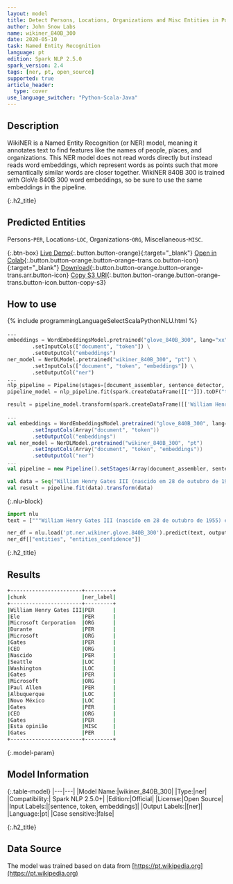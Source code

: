 ```yaml
---
layout: model
title: Detect Persons, Locations, Organizations and Misc Entities in Portuguese (WikiNER 840B 300)
author: John Snow Labs
name: wikiner_840B_300
date: 2020-05-10
task: Named Entity Recognition
language: pt
edition: Spark NLP 2.5.0
spark_version: 2.4
tags: [ner, pt, open_source]
supported: true
article_header:
  type: cover
use_language_switcher: "Python-Scala-Java"
---
```


## Description
WikiNER is a Named Entity Recognition (or NER) model, meaning it annotates text to find features like the names of people, places, and organizations. This NER model does not read words directly but instead reads word embeddings, which represent words as points such that more semantically similar words are closer together. WikiNER 840B 300 is trained with GloVe 840B 300 word embeddings, so be sure to use the same embeddings in the pipeline.

{:.h2_title}
## Predicted Entities 
Persons-`PER`, Locations-`LOC`, Organizations-`ORG`, Miscellaneous-`MISC`.


{:.btn-box}
[Live Demo](https://demo.johnsnowlabs.com/public/NER_PT){:.button.button-orange}{:target="_blank"}
[Open in Colab](https://colab.research.google.com/github/JohnSnowLabs/spark-nlp-workshop/blob/master/tutorials/streamlit_notebooks/NER_PT.ipynb){:.button.button-orange.button-orange-trans.co.button-icon}{:target="_blank"}
[Download](https://s3.amazonaws.com/auxdata.johnsnowlabs.com/public/models/wikiner_840B_300_pt_2.5.0_2.4_1588495233642.zip){:.button.button-orange.button-orange-trans.arr.button-icon}
[Copy S3 URI](s3://auxdata.johnsnowlabs.com/public/models/wikiner_840B_300_pt_2.5.0_2.4_1588495233642.zip){:.button.button-orange.button-orange-trans.button-icon.button-copy-s3}

## How to use 

<div class="tabs-box" markdown="1">

{% include programmingLanguageSelectScalaPythonNLU.html %}

```python
...
embeddings = WordEmbeddingsModel.pretrained("glove_840B_300", lang="xx") \
        .setInputCols(["document", "token"]) \
        .setOutputCol("embeddings")
ner_model = NerDLModel.pretrained("wikiner_840B_300", "pt") \
        .setInputCols(["document", "token", "embeddings"]) \
        .setOutputCol("ner")
...        
nlp_pipeline = Pipeline(stages=[document_assembler, sentence_detector, tokenizer, embeddings, ner_model, ner_converter])
pipeline_model = nlp_pipeline.fit(spark.createDataFrame([[""]]).toDF("text"))

result = pipeline_model.transform(spark.createDataFrame([['William Henry Gates III (nascido em 28 de outubro de 1955) é um magnata americano de negócios, desenvolvedor de software, investidor e filantropo. Ele é mais conhecido como co-fundador da Microsoft Corporation. Durante sua carreira na Microsoft, Gates ocupou os cargos de presidente, diretor executivo (CEO), presidente e diretor de arquitetura de software, além de ser o maior acionista individual até maio de 2014. Ele é um dos empreendedores e pioneiros mais conhecidos da revolução dos microcomputadores nas décadas de 1970 e 1980. Nascido e criado em Seattle, Washington, Gates co-fundou a Microsoft com o amigo de infância Paul Allen em 1975, em Albuquerque, Novo México; tornou-se a maior empresa de software de computador pessoal do mundo. Gates liderou a empresa como presidente e CEO até deixar o cargo em janeiro de 2000, mas ele permaneceu como presidente e tornou-se arquiteto-chefe de software. No final dos anos 90, Gates foi criticado por suas táticas de negócios, que foram consideradas anticompetitivas. Esta opinião foi confirmada por várias decisões judiciais. Em junho de 2006, Gates anunciou que iria passar para um cargo de meio período na Microsoft e trabalhar em período integral na Fundação Bill & Melinda Gates, a fundação de caridade privada que ele e sua esposa, Melinda Gates, estabeleceram em 2000. Ele gradualmente transferiu seus deveres para Ray Ozzie e Craig Mundie. Ele deixou o cargo de presidente da Microsoft em fevereiro de 2014 e assumiu um novo cargo como consultor de tecnologia para apoiar a recém-nomeada CEO Satya Nadella.']], ["text"]))
```

```scala
...
val embeddings = WordEmbeddingsModel.pretrained("glove_840B_300", lang="xx")
        .setInputCols(Array("document", "token"))
        .setOutputCol("embeddings")
val ner_model = NerDLModel.pretrained("wikiner_840B_300", "pt")
        .setInputCols(Array("document", "token", "embeddings"))
        .setOutputCol("ner")
...
val pipeline = new Pipeline().setStages(Array(document_assembler, sentence_detector, tokenizer, embeddings, ner_model, ner_converter))

val data = Seq("William Henry Gates III (nascido em 28 de outubro de 1955) é um magnata americano de negócios, desenvolvedor de software, investidor e filantropo. Ele é mais conhecido como co-fundador da Microsoft Corporation. Durante sua carreira na Microsoft, Gates ocupou os cargos de presidente, diretor executivo (CEO), presidente e diretor de arquitetura de software, além de ser o maior acionista individual até maio de 2014. Ele é um dos empreendedores e pioneiros mais conhecidos da revolução dos microcomputadores nas décadas de 1970 e 1980. Nascido e criado em Seattle, Washington, Gates co-fundou a Microsoft com o amigo de infância Paul Allen em 1975, em Albuquerque, Novo México; tornou-se a maior empresa de software de computador pessoal do mundo. Gates liderou a empresa como presidente e CEO até deixar o cargo em janeiro de 2000, mas ele permaneceu como presidente e tornou-se arquiteto-chefe de software. No final dos anos 90, Gates foi criticado por suas táticas de negócios, que foram consideradas anticompetitivas. Esta opinião foi confirmada por várias decisões judiciais. Em junho de 2006, Gates anunciou que iria passar para um cargo de meio período na Microsoft e trabalhar em período integral na Fundação Bill & Melinda Gates, a fundação de caridade privada que ele e sua esposa, Melinda Gates, estabeleceram em 2000. Ele gradualmente transferiu seus deveres para Ray Ozzie e Craig Mundie. Ele deixou o cargo de presidente da Microsoft em fevereiro de 2014 e assumiu um novo cargo como consultor de tecnologia para apoiar a recém-nomeada CEO Satya Nadella.").toDF("text")
val result = pipeline.fit(data).transform(data)
```

{:.nlu-block}
```python
import nlu
text = ["""William Henry Gates III (nascido em 28 de outubro de 1955) é um magnata americano de negócios, desenvolvedor de software, investidor e filantropo. Ele é mais conhecido como co-fundador da Microsoft Corporation. Durante sua carreira na Microsoft, Gates ocupou os cargos de presidente, diretor executivo (CEO), presidente e diretor de arquitetura de software, além de ser o maior acionista individual até maio de 2014. Ele é um dos empreendedores e pioneiros mais conhecidos da revolução dos microcomputadores nas décadas de 1970 e 1980. Nascido e criado em Seattle, Washington, Gates co-fundou a Microsoft com o amigo de infância Paul Allen em 1975, em Albuquerque, Novo México; tornou-se a maior empresa de software de computador pessoal do mundo. Gates liderou a empresa como presidente e CEO até deixar o cargo em janeiro de 2000, mas ele permaneceu como presidente e tornou-se arquiteto-chefe de software. No final dos anos 90, Gates foi criticado por suas táticas de negócios, que foram consideradas anticompetitivas. Esta opinião foi confirmada por várias decisões judiciais. Em junho de 2006, Gates anunciou que iria passar para um cargo de meio período na Microsoft e trabalhar em período integral na Fundação Bill & Melinda Gates, a fundação de caridade privada que ele e sua esposa, Melinda Gates, estabeleceram em 2000. Ele gradualmente transferiu seus deveres para Ray Ozzie e Craig Mundie. Ele deixou o cargo de presidente da Microsoft em fevereiro de 2014 e assumiu um novo cargo como consultor de tecnologia para apoiar a recém-nomeada CEO Satya Nadella."""]

ner_df = nlu.load('pt.ner.wikiner.glove.840B_300').predict(text, output_level = "chunk")
ner_df[["entities", "entities_confidence"]]
```
</div>

{:.h2_title}
## Results

```bash
+-----------------------+---------+
|chunk                  |ner_label|
+-----------------------+---------+
|William Henry Gates III|PER      |
|Ele                    |PER      |
|Microsoft Corporation  |ORG      |
|Durante                |PER      |
|Microsoft              |ORG      |
|Gates                  |PER      |
|CEO                    |ORG      |
|Nascido                |PER      |
|Seattle                |LOC      |
|Washington             |LOC      |
|Gates                  |PER      |
|Microsoft              |ORG      |
|Paul Allen             |PER      |
|Albuquerque            |LOC      |
|Novo México            |LOC      |
|Gates                  |PER      |
|CEO                    |ORG      |
|Gates                  |PER      |
|Esta opinião           |MISC     |
|Gates                  |PER      |
+-----------------------+---------+
```

{:.model-param}
## Model Information

{:.table-model}
|---|---|
|Model Name:|wikiner_840B_300|
|Type:|ner|
|Compatibility:| Spark NLP 2.5.0+|
|Edition:|Official|
|License:|Open Source|
|Input Labels:|[sentence, token, embeddings]|
|Output Labels:|[ner]|
|Language:|pt|
|Case sensitive:|false|

{:.h2_title}
## Data Source
The model was trained based on data from  [https://pt.wikipedia.org](https://pt.wikipedia.org)